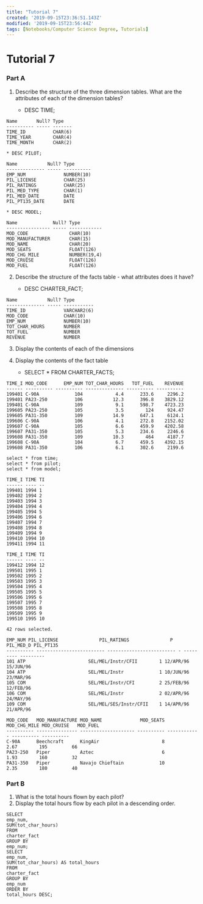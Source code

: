 ```yaml
---
title: "Tutorial 7"
created: '2019-09-15T23:36:51.143Z'
modified: '2019-09-15T23:56:44Z'
tags: [Notebooks/Computer Science Degree, Tutorials]
---
```


# Tutorial 7

### Part A

1. Describe the structure of the three dimension tables. What are the attributes of each of the dimension tables?

    * DESC TIME;
```
Name       Null? Type
---------- ----- -------
TIME_ID          CHAR(6)
TIME_YEAR        CHAR(4)
TIME_MONTH       CHAR(2)
```

    * DESC PILOT;
```
Name           Null? Type
-------------- ----- ----------
EMP_NUM              NUMBER(10)
PIL_LICENSE          CHAR(25)
PIL_RATINGS          CHAR(25)
PIL_MED_TYPE         CHAR(1)
PIL_MED_DATE         DATE
PIL_PT135_DATE       DATE
```

    * DESC MODEL;
```
Name             Null? Type
---------------- ----- ------------
MOD_CODE               CHAR(10)
MOD_MANUFACTURER       CHAR(15)
MOD_NAME               CHAR(20)
MOD_SEATS              FLOAT(126)
MOD_CHG_MILE           NUMBER(19,4)
MOD_CRUISE             FLOAT(126)
MOD_FUEL               FLOAT(126)
```


2. Describe the structure of the facts table - what attributes does it have?

    * DESC CHARTER_FACT;
```
Name           Null? Type
-------------- ----- -----------
TIME_ID              VARCHAR2(6)
MOD_CODE             CHAR(10)
EMP_NUM              NUMBER(10)
TOT_CHAR_HOURS       NUMBER
TOT_FUEL             NUMBER
REVENUE              NUMBER
```


3. Display the contents of each of the dimensions
4. Display the contents of the fact table

    * SELECT * FROM CHARTER_FACTS;
```
TIME_I MOD_CODE      EMP_NUM TOT_CHAR_HOURS   TOT_FUEL    REVENUE
------ ---------- ---------- -------------- ---------- ----------
199401 C-90A             104            4.4      233.6     2296.2
199401 PA23-250          106           12.3      396.8    3829.12
199401 C-90A             109            9.1      598.7    4723.23
199605 PA23-250          105            3.5        124     924.47
199605 PA31-350          109           14.9      647.1     6124.1
199606 C-90A             106            4.1      272.8    2152.02
199607 C-90A             105            6.6      459.9    4202.58
199607 PA31-350          105            5.3      234.6     2246.6
199608 PA31-350          109           10.3        464     4187.7
199608 C-90A             104            6.7      459.5    4392.15
199608 PA31-350          106            6.1      302.6     2199.6
```


```
select * from time;
select * from pilot;
select * from model;
```

 
```
TIME_I TIME TI
------ ---- --
199401 1994 1
199402 1994 2
199403 1994 3
199404 1994 4
199405 1994 5
199406 1994 6
199407 1994 7
199408 1994 8
199409 1994 9
199410 1994 10
199411 1994 11
```

 
```
TIME_I TIME TI
------ ---- --
199412 1994 12
199501 1995 1
199502 1995 2
199503 1995 3
199504 1995 4
199505 1995 5
199506 1995 6
199507 1995 7
199508 1995 8
199509 1995 9
199510 1995 10
```

 
```
42 rows selected.
```

 
 
```
EMP_NUM PIL_LICENSE               PIL_RATINGS               P PIL_MED_D PIL_PT135
---------- ------------------------- ------------------------- - --------- ---------
101 ATP                       SEL/MEL/Instr/CFII        1 12/APR/96 15/JUN/96
104 ATP                       SEL/MEL/Instr             1 10/JUN/96 23/MAR/96
105 COM                       SEL/MEL/Instr/CFI         2 25/FEB/96 12/FEB/96
106 COM                       SEL/MEL/Instr             2 02/APR/96 24/MAY/96
109 COM                       SEL/MEL/SES/Instr/CFII    1 14/APR/96 21/APR/96
```

 
 
```
MOD_CODE   MOD_MANUFACTURE MOD_NAME              MOD_SEATS MOD_CHG_MILE MOD_CRUISE   MOD_FUEL
---------- --------------- -------------------- ---------- ------------ ---------- ----------
C-90A      Beechcraft      KingAir                       8         2.67        195         66
PA23-250   Piper           Aztec                         6         1.93        160         32
PA31-350   Piper           Navajo Chieftain             10         2.35        180         40
```

### Part B

1. What is the total hours flown by each pilot?
2. Display the total hours flow by each pilot in a descending order.
```
SELECT
emp_num,
SUM(tot_char_hours)
FROM
charter_fact
GROUP BY
emp_num;
SELECT
emp_num,
SUM(tot_char_hours) AS total_hours
FROM
charter_fact
GROUP BY
emp_num
ORDER BY
total_hours DESC;
```

